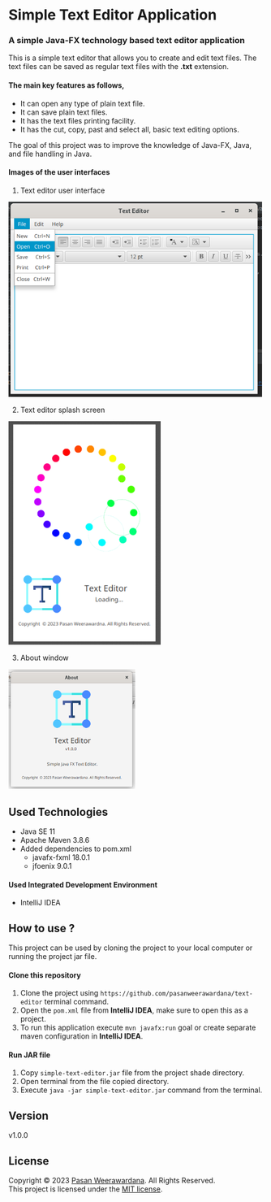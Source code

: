 # Simple Text Editor Application 

### A simple Java-FX technology based text editor application

This is a simple text editor that allows you to create and edit text files.
The text files can be saved as regular text files with the **.txt** extension.

#### The main key features as follows,

- It can open any type of plain text file.
- It can save plain text files.
- It has the text files printing facility.
- It has the cut, copy, past and select all, basic text editing options.

The goal of this project was to improve the knowledge of Java-FX, Java, and file handling in Java.

#### Images of the user interfaces
1. Text editor user interface<br>
<img src="asset/text-editor.png" alt="text-editor" width="500px"/>

2. Text editor splash screen<br>
<img src="asset/splash-screen.png" alt="text-editor" width="300px"/>

3. About window<br>
<img src="asset/about.png" alt="text-editor" width="250px"/>

## Used Technologies

- Java SE 11
- Apache Maven 3.8.6
- Added dependencies to pom.xml
    - javafx-fxml 18.0.1
    - jfoenix 9.0.1

#### Used Integrated Development Environment
- IntelliJ IDEA

## How to use ?
This project can be used by cloning the 
project to your local computer or running the project jar file.

#### Clone this repository
1. Clone the project using `https://github.com/pasanweerawardana/text-editor` terminal command.
2. Open the `pom.xml` file from **IntelliJ IDEA**, make sure to open this as a project.
3. To run this application execute `mvn javafx:run` goal or create separate maven configuration in **IntelliJ IDEA**.

#### Run JAR file
1. Copy `simple-text-editor.jar` file from the project shade directory.
2. Open terminal from the file copied directory.
3. Execute `java -jar simple-text-editor.jar` command from the terminal.

## Version
v1.0.0

## License
Copyright &copy; 2023 [Pasan Weerawardana](https://www.linkedin.com/in/pasanweerawardana/). All Rights Reserved.<br>
This project is licensed under the [MIT license](LICENSE.txt).